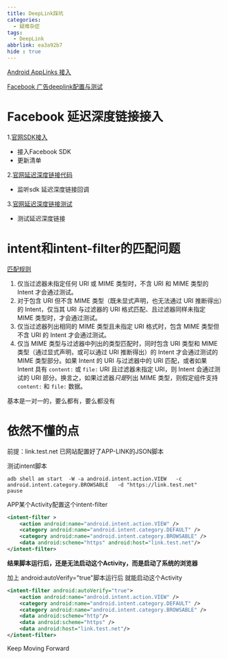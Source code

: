 ```yaml
---
title: DeepLink踩坑
categories:
  - 疑难杂症
tags:
  - DeepLink
abbrlink: ea3a92b7
hide : true
---
```




[Android AppLinks 接入](https://juejin.cn/post/6844903494760349703)

[Facebook 广告deeplink配置与测试](https://blog.csdn.net/wjj1996825/article/details/80932453)



<!-- more -->

# Facebook 延迟深度链接接入



1.[官网SDK接入](https://developers.facebook.com/docs/android/getting-started)

- 接入Facebook SDK
- 更新清单

2.[官网延迟深度链接代码](https://developers.facebook.com/docs/android/deep-linking)

- 监听sdk 延迟深度链接回调

3.[官网延迟深度链接测试](https://developers.facebook.com/tools/app-ads-helper)

- 测试延迟深度链接



# intent和intent-filter的匹配问题

[匹配规则](https://developer.android.com/guide/components/intents-filters?hl=zh-cn)

1. 仅当过滤器未指定任何 URI 或 MIME 类型时，不含 URI 和 MIME 类型的 Intent 才会通过测试。
2. 对于包含 URI 但不含 MIME 类型（既未显式声明，也无法通过 URI 推断得出）的 Intent，仅当其 URI 与过滤器的 URI 格式匹配、且过滤器同样未指定 MIME 类型时，才会通过测试。
3. 仅当过滤器列出相同的 MIME 类型且未指定 URI 格式时，包含 MIME 类型但不含 URI 的 Intent 才会通过测试。
4. 仅当 MIME 类型与过滤器中列出的类型匹配时，同时包含 URI 类型和 MIME 类型（通过显式声明，或可以通过 URI 推断得出）的 Intent 才会通过测试的 MIME 类型部分。如果 Intent 的 URI 与过滤器中的 URI 匹配，或者如果 Intent 具有 `content:` 或 `file:` URI 且过滤器未指定 URI，则 Intent 会通过测试的 URI 部分。换言之，如果过滤器*只是*列出 MIME 类型，则假定组件支持 `content:` 和 `file:` 数据。



基本是一对一的，要么都有，要么都没有





# 依然不懂的点



前提：link.test.net 已网站配置好了APP-LINK的JSON脚本



测试intent脚本

```
adb shell am start  -W -a android.intent.action.VIEW   -c android.intent.category.BROWSABLE   -d "https://link.test.net"
pause
```



APP某个Activity配置这个intent-filter

```xml
<intent-filter >     
    <action android:name="android.intent.action.VIEW" />
    <category android:name="android.intent.category.DEFAULT" />
    <category android:name="android.intent.category.BROWSABLE" />
    <data android:scheme="https" android:host="link.test.net"/>
</intent-filter>
```



**结果脚本运行后，还是无法启动这个Activity，而是启动了系统的浏览器**



加上 android:autoVerify="true"脚本运行后 就能启动这个Activity

```xml
<intent-filter android:autoVerify="true">    
    <action android:name="android.intent.action.VIEW" />
    <category android:name="android.intent.category.DEFAULT" />
    <category android:name="android.intent.category.BROWSABLE" />
    <data android:scheme="http"/>
    <data android:scheme="https" />
    <data android:host="link.test.net"/>
</intent-filter>
```









Keep Moving Forward
